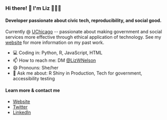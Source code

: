 ### Hi there! 👋 I'm Liz 👩🏻‍💻 

#### Developer passionate about civic tech, reproducibility, and social good.

Currently @ [UChicago](https://capp.uchicago.edu/) -- passionate about making government and social services more effective through ethical application of technology. See my [website](http://liz-nelson.com) for more information on my past work.

- :computer: Coding in: Python, R, JavaScript, HTML
- 📫 How to reach me: DM [@LizWNelson](https://twitter.com/LizWNelson)
- 😄 Pronouns: She/her
- :speech_balloon: Ask me about: R Shiny in Production, Tech for government, accessibility testing

#### Learn more & contact me
- [Website](http://liz-nelson.com)
- [Twitter](https://twitter.com/LizWNelson)
- [LinkedIn](https://www.linkedin.com/in/elizabeth-nelson-58937011a)
